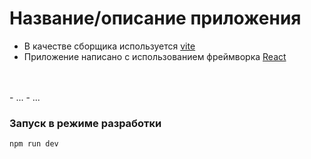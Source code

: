 <h1>Название/описание приложения</h1>

- В качестве сборщика используется [vite](https://vitejs.dev/)
- Приложение написано с использованием фреймворка [React](https://react.dev/)
<!-- - Запросы выполняются согласно архитектурному стилю REST -->
<!-- - В приложении используется [ReactRouter](https://reactrouter.com/en/main) -->
<!-- - В качестве backend части приложения используется [json-server](https://github.com/typicode/json-server#readme) -->
<!-- - Для работы с формами используется библиотека [useForm](https://react-hook-form.com/docs/useform) -->
<!-- - Для валидации запросов и форм используется библиотека [zod](https://www.npmjs.com/package/zod#optional) -->
<!-- - Для задания стилий в приложении используется препроцессор [Saas](https://sass-lang.com/) -->
<!-- - Для работы с запросами используется [TanStack Query](https://tanstack.com/) -->
  <br>
  <br>
- ...
- ...

### Запуск в режиме разработки

```
npm run dev
```
